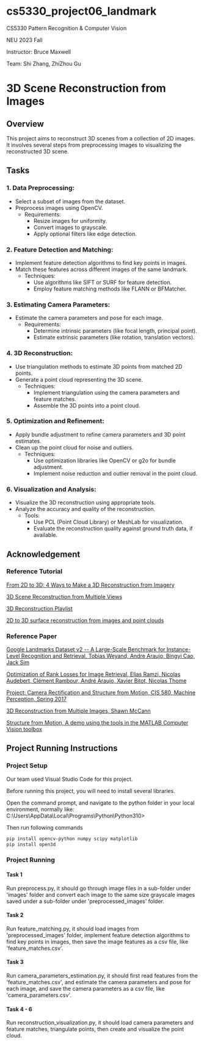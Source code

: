 # cs5330_project06_landmark

CS5330 Pattern Recognition & Computer Vision

NEU 2023 Fall

Instructor: Bruce Maxwell

Team: Shi Zhang, ZhiZhou Gu

# 3D Scene Reconstruction from Images

## Overview

This project aims to reconstruct 3D scenes from a collection of 2D images. It involves several steps from preprocessing images to visualizing the reconstructed 3D scene.

## Tasks

### 1. Data Preprocessing:

- Select a subset of images from the dataset.
- Preprocess images using OpenCV.
  - Requirements:
    - Resize images for uniformity.
    - Convert images to grayscale.
    - Apply optional filters like edge detection.

### 2. Feature Detection and Matching:

- Implement feature detection algorithms to find key points in images.
- Match these features across different images of the same landmark.
  - Techniques:
    - Use algorithms like SIFT or SURF for feature detection.
    - Employ feature matching methods like FLANN or BFMatcher.

### 3. Estimating Camera Parameters:

- Estimate the camera parameters and pose for each image.
  - Requirements:
    - Determine intrinsic parameters (like focal length, principal point).
    - Estimate extrinsic parameters (like rotation, translation vectors).

### 4. 3D Reconstruction:

- Use triangulation methods to estimate 3D points from matched 2D points.
- Generate a point cloud representing the 3D scene.
  - Techniques:
    - Implement triangulation using the camera parameters and feature matches.
    - Assemble the 3D points into a point cloud.

### 5. Optimization and Refinement:

- Apply bundle adjustment to refine camera parameters and 3D point estimates.
- Clean up the point cloud for noise and outliers.
  - Techniques:
    - Use optimization libraries like OpenCV or g2o for bundle adjustment.
    - Implement noise reduction and outlier removal in the point cloud.

### 6. Visualization and Analysis:

- Visualize the 3D reconstruction using appropriate tools.
- Analyze the accuracy and quality of the reconstruction.
  - Tools:
    - Use PCL (Point Cloud Library) or MeshLab for visualization.
    - Evaluate the reconstruction quality against ground truth data, if available.

## Acknowledgement

### Reference Tutorial

[From 2D to 3D: 4 Ways to Make a 3D Reconstruction from Imagery](https://www.youtube.com/watch?v=7uDXIIRpv80)

[3D Scene Reconstruction from Multiple Views](https://www.youtube.com/watch?v=9eXcCEJ6qoE)

[3D Reconstruction Playlist](https://www.youtube.com/playlist?list=PLRW7gspIIsxvRmzO1n9t-B90mpArhmIG9)

[2D to 3D surface reconstruction from images and point clouds](https://www.youtube.com/playlist?list=PL3OV2Akk7XpDjlhJBDGav08bef_DvIdH2)

### Reference Paper

[Google Landmarks Dataset v2 -- A Large-Scale Benchmark for Instance-Level Recognition and Retrieval, Tobias Weyand, Andre Araujo, Bingyi Cao, Jack Sim](https://arxiv.org/abs/2004.01804)

[Optimization of Rank Losses for Image Retrieval, Elias Ramzi, Nicolas Audebert, Clément Rambour, André Araujo, Xavier Bitot, Nicolas Thome](https://arxiv.org/abs/2309.08250)

[Project: Camera Rectification and Structure from Motion, CIS 580, Machine Perception, Spring 2017](https://www.cis.upenn.edu/~cis580/Spring2017/Projects/project2/CIS580_Project2_v3.pdf)

[3D Reconstruction from Multiple Images, Shawn McCann](https://cvgl.stanford.edu/teaching/cs231a_winter1415/prev/projects/CS231a-FinalReport-sgmccann.pdf)

[Structure from Motion, A demo using the tools in the MATLAB Computer Vision toolbox](https://cs-courses.mines.edu/csci508/schedule/10/SfMDemo.pdf)

## Project Running Instructions

### Project Setup

Our team used Visual Studio Code for this project.

Before running this project, you will need to install several libraries.

Open the command prompt, and navigate to the python folder in your local environment, normally like: C:\Users\AppData\Local\Programs\Python\Python310>

Then run following commands

```markdown
pip install opencv-python numpy scipy matplotlib
pip install open3d
```

### Project Running

#### Task 1

Run preprocess.py, it should go through image files in a sub-folder under 'images' folder and convert each image to the same size grayscale images saved under a sub-folder under 'preprocessed_images' folder.

#### Task 2

Run feature_matching.py, it should load images from 'preprocessed_images' folder, implement feature detection algorithms to find key points in images, then save the image features as a csv file, like 'feature_matches.csv'.

#### Task 3

Run camera_parameters_estimation.py, it should first read features from the 'feature_matches.csv', and estimate the camera parameters and pose for each image, and save the camera parameters as a csv file, like 'camera_parameters.csv'.

#### Task 4 - 6

Run reconstruction_visualization.py, it should load camera parameters and feature matches, triangulate points, then create and visualize the point cloud.
